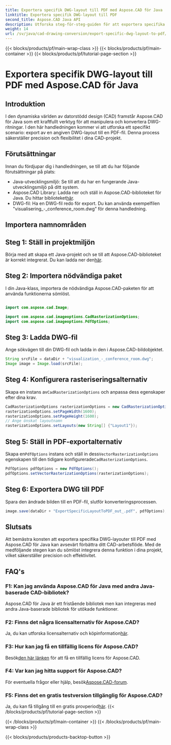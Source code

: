 ```yaml
---
title: Exportera specifik DWG-layout till PDF med Aspose.CAD för Java
linktitle: Exportera specifik DWG-layout till PDF
second_title: Aspose.CAD Java API
description: Utforska steg-för-steg-guiden för att exportera specifika DWG-layouter till PDF med Aspose.CAD för Java. Optimera ditt CAD-arbetsflöde utan ansträngning.
weight: 14
url: /sv/java/cad-drawing-conversion/export-specific-dwg-layout-to-pdf/
---
```


{{< blocks/products/pf/main-wrap-class >}}
{{< blocks/products/pf/main-container >}}
{{< blocks/products/pf/tutorial-page-section >}}

# Exportera specifik DWG-layout till PDF med Aspose.CAD för Java

## Introduktion

I den dynamiska världen av datorstödd design (CAD) framstår Aspose.CAD för Java som ett kraftfullt verktyg för att manipulera och konvertera DWG-ritningar. I den här handledningen kommer vi att utforska ett specifikt scenario: export av en angiven DWG-layout till en PDF-fil. Denna process säkerställer precision och flexibilitet i dina CAD-projekt.

## Förutsättningar

Innan du fördjupar dig i handledningen, se till att du har följande förutsättningar på plats:

- Java-utvecklingsmiljö: Se till att du har en fungerande Java-utvecklingsmiljö på ditt system.
-  Aspose.CAD Library: Ladda ner och ställ in Aspose.CAD-biblioteket för Java. Du hittar biblioteket[här](https://releases.aspose.com/cad/java/).
- DWG-fil: Ha en DWG-fil redo för export. Du kan använda exempelfilen "visualisering_-_conference_room.dwg" för denna handledning.

## Importera namnområden

## Steg 1: Ställ in projektmiljön

Börja med att skapa ett Java-projekt och se till att Aspose.CAD-biblioteket är korrekt integrerat. Du kan ladda ner den[här](https://releases.aspose.com/cad/java/).

## Steg 2: Importera nödvändiga paket

I din Java-klass, importera de nödvändiga Aspose.CAD-paketen för att använda funktionerna sömlöst.

```java

import com.aspose.cad.Image;

import com.aspose.cad.imageoptions.CadRasterizationOptions;
import com.aspose.cad.imageoptions.PdfOptions;
```

## Steg 3: Ladda DWG-fil

Ange sökvägen till din DWG-fil och ladda in den i Aspose.CAD-bildobjektet.

```java
String srcFile = dataDir + "visualization_-_conference_room.dwg";
Image image = Image.load(srcFile);
```

## Steg 4: Konfigurera rasteriseringsalternativ

 Skapa en instans av`CadRasterizationOptions` och anpassa dess egenskaper efter dina krav.

```java
CadRasterizationOptions rasterizationOptions = new CadRasterizationOptions();
rasterizationOptions.setPageWidth(1600);
rasterizationOptions.setPageHeight(1600);
// Ange önskat layoutnamn
rasterizationOptions.setLayouts(new String[] {"Layout1"});
```

## Steg 5: Ställ in PDF-exportalternativ

 Skapa en`PdfOptions` instans och ställ in dess`VectorRasterizationOptions` egenskapen till den tidigare konfigurerade`CadRasterizationOptions`.

```java
PdfOptions pdfOptions = new PdfOptions();
pdfOptions.setVectorRasterizationOptions(rasterizationOptions);
```

## Steg 6: Exportera DWG till PDF

Spara den ändrade bilden till en PDF-fil, slutför konverteringsprocessen.

```java
image.save(dataDir + "ExportSpecificLayoutToPDF_out_.pdf", pdfOptions);
```

## Slutsats

Att bemästra konsten att exportera specifika DWG-layouter till PDF med Aspose.CAD för Java kan avsevärt förbättra ditt CAD-arbetsflöde. Med de medföljande stegen kan du sömlöst integrera denna funktion i dina projekt, vilket säkerställer precision och effektivitet.

## FAQ's

### F1: Kan jag använda Aspose.CAD för Java med andra Java-baserade CAD-bibliotek?

Aspose.CAD för Java är ett fristående bibliotek men kan integreras med andra Java-baserade bibliotek för utökade funktioner.

### F2: Finns det några licensalternativ för Aspose.CAD?

 Ja, du kan utforska licensalternativ och köpinformation[här](https://purchase.aspose.com/buy).

### F3: Hur kan jag få en tillfällig licens för Aspose.CAD?

 Besök[den här länken](https://purchase.aspose.com/temporary-license/) för att få en tillfällig licens för Aspose.CAD.

### F4: Var kan jag hitta support för Aspose.CAD?

 För eventuella frågor eller hjälp, besök[Aspose.CAD-forum](https://forum.aspose.com/c/cad/19).

### F5: Finns det en gratis testversion tillgänglig för Aspose.CAD?

 Ja, du kan få tillgång till en gratis provperiod[här](https://releases.aspose.com/).
{{< /blocks/products/pf/tutorial-page-section >}}

{{< /blocks/products/pf/main-container >}}
{{< /blocks/products/pf/main-wrap-class >}}

{{< blocks/products/products-backtop-button >}}
